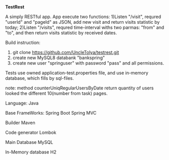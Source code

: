 <div><b>TestRest</b></div>

A simply RESTful app.
App execute two functions:
  1)Listen "/visit", requred "userId" and "pageId" as JSON, add new visit and return visits statistic by today;
  2)Listen "/visits", requred time-interval withs two parmas: "from" and "to", and then return visits statistic by received dates.

Build instruction:
1) git clone https://github.com/UncleTolya/testrest.git
2) create new MySQL8 databank "bankspring"
3) create new user "springuser" with password "pass" and all permissions.

Tests use owned application-test.properties file, and use in-memory database, which fills by sql-files.

note: method counterUniqRegularUsersByDate return quantity of users looked the different 10(number from task) pages.

Language:
Java

Base FrameWorks:
Spring Boot
Spring MVC

Builder
Maven

Code generator
Lombok

Main Database
MySQL

In-Memory database 
H2
